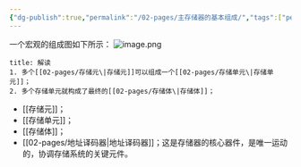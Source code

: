 ```yaml
---
{"dg-publish":true,"permalink":"/02-pages/主存储器的基本组成/","tags":["personal/blog","计算机组成原理"]}
---
```



一个宏观的组成图如下所示：
![image.png](https://yelanyanyu-img-bed.oss-cn-hangzhou.aliyuncs.com/img/blog/2024/08/20240813193350.png)
```ad-note
title: 解读
1. 多个[[02-pages/存储元\|存储元]]可以组成一个[[02-pages/存储单元\|存储单元]]；
2. 多个存储单元就构成了最终的[[02-pages/存储体\|存储体]]；
```

- [[存储元]]；
- [[存储单元]]；
- [[存储体]]；
- [[02-pages/地址译码器\|地址译码器]]；这是存储器的核心器件，是唯一运动的，协调存储系统的关键元件。